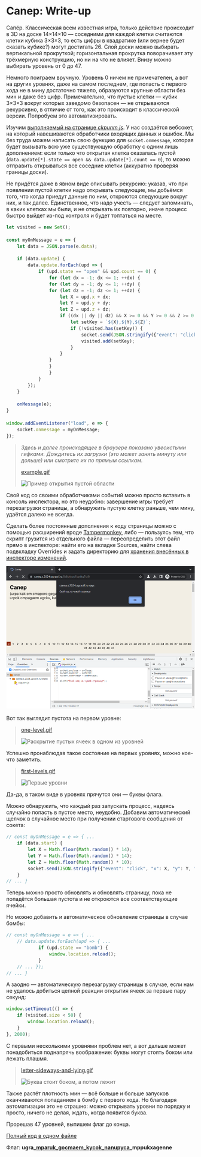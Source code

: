 # Canep: Write-up

Сапёр. Классическая всем известная игра, только действие происходит в 3D на доске 14×14×10 — соседними для каждой клетки считаются клетки кубика 3×3×3, то есть цифры в квадратике (или вернее будет сказать кубике?) могут достигать 26. Слой доски можно выбирать вертикальной прокруткой; горизонтальная прокрутка поворачивает эту трёхмерную конструкцию, но ни на что не влияет. Внизу можно выбирать уровень от 0 до 47.

Немного поиграем вручную. Уровень 0 ничем не примечателен, а вот на других уровнях, даже на самом последнем, где попасть с первого хода не в мину достаточно тяжело, образуются крупные области без мин и даже без цифр. Примечательно, что пустые клетки — кубик 3×3×3 вокруг которых заведомо безопасен — не открываются рекурсивно, в отличие от того, как это происходит в классической версии. Попробуем это автоматизировать.

Изучим [выполняемый на странице _ckpunm.js_](app/statis/ckpunm.js). У нас создаётся вебсокет, на который навешиваются обработчики входящих данных и ошибок. Мы без труда можем написать свою функцию для `socket.onmessage`, которая будет вызывать всю уже существующую обработку с одним лишь дополнением: если только что открытая клетка оказалась пустой (`data.update[*].state == open && data.update[*].count == 0`), то можно отправить открываться все соседние клетки (аккуратно проверяя границы доски).

Не придётся даже в явном виде описывать рекурсию: указав, что при появлении пустой клетки надо открывать следующие, мы добьёмся того, что когда приедут данные по ним, откроются следующие вокруг них, и так далее. Единственное, что надо учесть — следует запоминать, в каких клетках мы были, и не открывать их повторно, иначе процесс быстро выйдет из-под контроля и будет топтаться на месте.

```javascript
let visited = new Set();

const myOnMessage = e => {
    let data = JSON.parse(e.data);

    if (data.update) {
        data.update.forEach(upd => {
            if (upd.state == "open" && upd.count == 0) {
                for (let dx = -1; dx <= 1; ++dx) {
                for (let dy = -1; dy <= 1; ++dy) {
                for (let dz = -1; dz <= 1; ++dz) {
                    let X = upd.x + dx;
                    let Y = upd.y + dy;
                    let Z = upd.z + dz;
                    if ((dx || dy || dz) && X >= 0 && Y >= 0 && Z >= 0 && X <= 13 && Y <= 13 && Z <= 9) {
                        let setKey = `${X},${Y},${Z}`;
                        if (!visited.has(setKey)) {
                            socket.send(JSON.stringify({"event": "click", "x": X, "y": Y, "z": Z}));
                            visited.add(setKey);
                        }
                    }
                }
                }
                }
            }
        });
    }

    onMessage(e);
}

window.addEventListener("load", e => {
    socket.onmessage = myOnMessage;
});
```

> _Здесь и далее происходящее в браузере показано увесистыми гифками. Дождитесь их загрузки (это может занять минуту или дольше) или смотрите их по прямым ссылкам._
> 
> [example.gif](writeup/example.gif)
> 
> ![Пример открытия пустой области](writeup/example.gif)

Свой код со своими обработчиками событий можно просто вставить в консоль инспектора, но это неудобно: завершение игры требует перезагрузки страницы, а обнаружить пустую клетку раньше, чем мину, удаётся далеко не всегда.

Сделать более постоянные дополнения к коду страницы можно с помощью расширений вроде [Tampermonkey](https://www.tampermonkey.net/), либо — пользуясь тем, что скрипт грузится из отдельного файла — переопределить этот файл прямо в инспекторе: найти его на вкладке Sources, найти слева подвкладку Overrides и задать директорию для [хранения внесённых в инспекторе изменений](https://developer.chrome.com/blog/new-in-devtools-65/?utm_source=devtools#overrides).

![Вкладка Sources](writeup/sources.png)

Вот так выглядит пустота на первом уровне:

> [one-level.gif](writeup/one-level.gif)
> 
> ![Раскрытие пустых ячеек в одном из уровней](writeup/one-level.gif)

Успешно пронаблюдав такое состояние на первых уровнях, можно кое-что заметить.

> [first-levels.gif](writeup/first-levels.gif)
> 
> ![Первые уровни](writeup/first-levels.gif)

Да-да, в таком виде в уровнях прячутся они — буквы флага.

Можно обнаружить, что каждый раз запускать процесс, надеясь случайно попасть в пустое место, неудобно. Добавим автоматический щелчок в случайное место при получении стартового сообщения от сокета:

```javascript
// const myOnMessage = e => { ...
    if (data.start) {
        let X = Math.floor(Math.random() * 14);
        let Y = Math.floor(Math.random() * 14);
        let Z = Math.floor(Math.random() * 10);
        socket.send(JSON.stringify({"event": "click", "x": X, "y": Y, "z": Z}));
    }
// ... }
```

Теперь можно просто обновлять и обновлять страницу, пока не попадётся большая пустота и не откроются все соответствующие ячейки. 

Но можно добавить и автоматическое обновление страницы в случае бомбы:

```javascript
// const myOnMessage = e => { ...
    // data.update.forEach(upd => { ...
            if (upd.state == "bomb") {
                window.location.reload();
            }
    // ... });
// ... }
```

А заодно — автоматическую перезагрузку страницы в случае, если нам не удалось добиться цепной реакции открытия ячеек за первые пару секунд:

```javascript
window.setTimeout(() => {
    if (visited.size < 50) {
        window.location.reload();
    }
}, 2000);
```

С первыми несколькими уровнями проблем нет, а вот дальше может понадобиться поднапрячь воображение: буквы могут стоять боком или лежать плашмя.

> [letter-sideways-and-lying.gif](writeup/letter-sideways-and-lying.gif)
> 
> ![Буква стоит боком, а потом лежит](writeup/letter-sideways-and-lying.gif)

Также растёт плотность мин — всё больше и больше запусков оканчиваются попаданием в бомбу с первого хода. Но благодаря автоматизации это не страшно: можно открывать уровни по порядку и просто, ничего не делая, ждать, когда появится буква.

Прорешав 47 уровней, выпишем флаг до конца.

[Полный код в одном файле](writeup/exploit.js)

Флаг: **ugra_[mparuk_gocmaem_kycok_nanupyca](https://www.tema.ru/rrr/ruslat/opera.html)_mppukxagenne**
